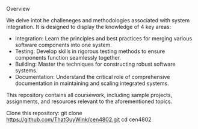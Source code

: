 Overview

We delve intot he challeneges and methodologies associated with system integration. It is designed to display the knowledge of 4 key areas:
  - Integration: Learn the principles and best practices for merging various software components into one system.
  - Testing: Develop skills in rigorous testing methods to ensure components function seamlessly together.
  - Building: Master the techniques for constructing robust software systems.
  - Documentation: Understand the critical role of comprehensive documentation in maintaining and scaling integrated systems.

This repository contains all coursework, including sample projects, assignments, and resources relevant to the aforementioned topics.

Clone this repository:
  git clone https://github.com/ThatGuyWink/cen4802.git
  cd cen4802
